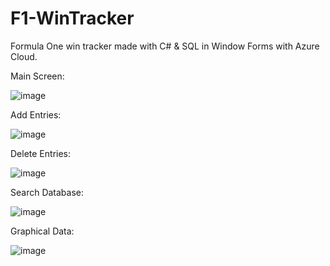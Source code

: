 # F1-WinTracker
Formula One win tracker made with C# &amp; SQL in Window Forms with Azure Cloud.

Main Screen:

![image](https://user-images.githubusercontent.com/58674090/151547635-6e2a331e-3107-46a9-8416-5de027cf1b80.png)


Add Entries:

![image](https://user-images.githubusercontent.com/58674090/151547687-5b1097a0-c4d6-4940-8ace-9ae44e757926.png)

Delete Entries:

![image](https://user-images.githubusercontent.com/58674090/151547731-e942cda9-f269-4124-aba8-9278311ce48a.png)

Search Database:

![image](https://user-images.githubusercontent.com/58674090/151547815-3d5ded9c-7193-4827-8d35-a8ead28e6491.png)

Graphical Data:

![image](https://user-images.githubusercontent.com/58674090/151547847-74d7905c-f1e2-406e-956c-d6e8a7f8d698.png)
